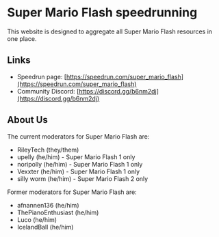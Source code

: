 # Super Mario Flash speedrunning

This website is designed to aggregate all Super Mario Flash resources in one place.

## Links
- Speedrun page: [https://speedrun.com/super_mario_flash](https://speedrun.com/super_mario_flash)
- Community Discord: [https://discord.gg/b6nm2dj](https://discord.gg/b6nm2dj)

## About Us

The current moderators for Super Mario Flash are:

- RileyTech (they/them)
- upelly (he/him) - Super Mario Flash 1 only
- noripolly (he/him) - Super Mario Flash 1 only
- Vexxter (he/him) - Super Mario Flash 1 only
- silly worm (he/him) - Super Mario Flash 2 only

Former moderators for Super Mario Flash are:

- afnannen136 (he/him)
- ThePianoEnthusiast (he/him)
- Luco (he/him)
- IcelandBall (he/him)
